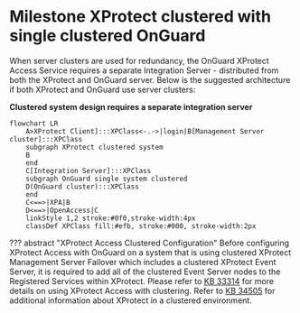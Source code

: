 # Milestone XProtect clustered with single clustered OnGuard

When server clusters are used for redundancy, the OnGuard XProtect Access Service requires a separate Integration Server - distributed from both the XProtect and OnGuard server.  Below is the suggested architecture if both XProtect and OnGuard use server clusters:

**Clustered system design requires a separate integration server**

```mermaid
flowchart LR
    A>XProtect Client]:::XPClass<-.->|login|B[Management Server cluster]:::XPClass
    subgraph XProtect clustered system
    B
    end
    C[Integration Server]:::XPClass
    subgraph OnGuard single system clustered
    D(OnGuard cluster):::XPClass
    end
    C<==>|XPA|B
    D<==>|OpenAccess|C
    linkStyle 1,2 stroke:#0f0,stroke-width:4px
    classDef XPClass fill:#efb, stroke:#000, stroke-width:2px
```

??? abstract "XProtect Access Clustered Configuration"
    Before configuring XProtect Access with OnGuard on a system that is using clustered XProtect Management Server Failover which includes a clustered XProtect Event Server, it is required to add all of the clustered Event Server nodes to the Registered Services within XProtect. Please refer to [KB 33314](https://supportcommunity.milestonesys.com/s/article/Clustered-Event-Server-with-XPA-integration-troubleshooting?language=en_US) for more details on using XProtect Access with clustering. Refer to [KB 34505](https://supportcommunity.milestonesys.com/s/article/setting-up-XProtect-VMS-in-Microsoft-Cluster-environment-FAQ?language=en_US) for additional information about XProtect in a clustered environment.